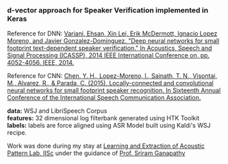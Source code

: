 ### d-vector approach for Speaker Verification implemented in Keras  


Reference for DNN:
[Variani, Ehsan, Xin Lei, Erik McDermott, Ignacio Lopez Moreno, and Javier Gonzalez-Dominguez. "Deep neural networks for small footprint text-dependent speaker verification." In Acoustics, Speech and Signal Processing (ICASSP), 2014 IEEE International Conference on, pp. 4052-4056. IEEE, 2014.](https://static.googleusercontent.com/media/research.google.com/en//pubs/archive/41939.pdf)

Reference for CNN:
[Chen, Y. H., Lopez-Moreno, I., Sainath, T. N., Visontai, M., Alvarez, R., & Parada, C. (2015). Locally-connected and convolutional neural networks for small footprint speaker recognition. In Sixteenth Annual Conference of the International Speech Communication Association.](https://pdfs.semanticscholar.org/ef8d/6c4c65a9a227f63f857fcb789db4202f2180.pdf)


__data:__ WSJ and LibriSpeech Corpus  
__features:__ 32 dimensional log filterbank generated using HTK Toolkit  
__labels:__ labels are force aligned using ASR Model built using Kaldi's WSJ recipe.  


Work was done during my stay at [Learning and Extraction of Acoustic Pattern Lab, IISc](http://leap.ee.iisc.ac.in) under the guidance of [Prof. Sriram Ganapathy](http://leap.ee.iisc.ac.in/sriram)
